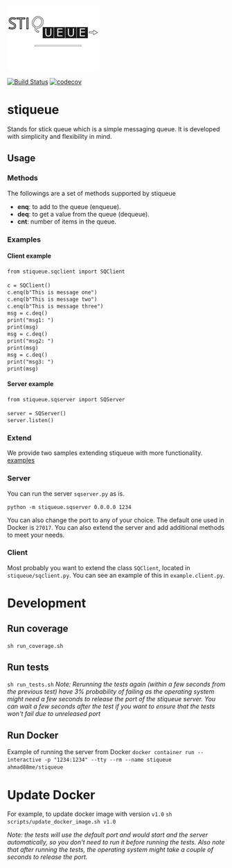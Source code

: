 <!--![stiqueue](stiqueue.png)-->
![stiqueue](https://github.com/ahmad88me/stiqueue/raw/main/stiqueue.png)

[![Build Status](https://ahmad88me.semaphoreci.com/badges/stiqueue/branches/main.svg)](https://ahmad88me.semaphoreci.com/projects/stiqueue)
[![codecov](https://codecov.io/gh/ahmad88me/stiqueue/branch/main/graph/badge.svg?token=mfqJCVLNXc)](https://codecov.io/gh/ahmad88me/stiqueue)


# stiqueue
Stands for stick queue which is a simple messaging queue. It is developed with simplicity and flexibility in mind.  


## Usage 

### Methods
The followings are a set of methods supported by stiqueue
* **enq**: to add to the queue (enqueue).
* **deq**: to get a value from the queue (dequeue).
* **cnt**: number of items in the queue.

### Examples

#### Client example

```
from stiqueue.sqclient import SQClient

c = SQClient()
c.enq(b"This is message one")
c.enq(b"This is message two")
c.enq(b"This is message three")
msg = c.deq()
print("msg1: ")
print(msg)
msg = c.deq()
print("msg2: ")
print(msg)
msg = c.deq()
print("msg3: ")
print(msg)
```

#### Server example
```
from stiqueue.sqserver import SQServer

server = SQServer()
server.listen()
```

### Extend
We provide two samples extending stiqueue with more functionality. [examples](https://github.com/ahmad88me/stiqueue/tree/main/example)

### Server
You can run the server `sqserver.py` as is. 
```
python -m stiqueue.sqserver 0.0.0.0 1234
```
You can also change the port to any of your choice.
The default one used in Docker is `27017`. You can also 
extend the server and add additional methods to meet your needs.

### Client
Most probably you want to extend the class `SQClient`, located in `stiqueue/sqclient.py`.
You can see an example of this in `example.client.py`.


# Development
## Run coverage
```sh run_coverage.sh```

## Run tests
```sh run_tests.sh```
*Note: Rerunning the tests again (within a few seconds from the previous test) have 3% probability of failing as the
operating system might need a few seconds to release the port of the stiqueue server. You can wait a few seconds after
the test if you want to ensure that the tests won't fail due to unreleased port*


## Run Docker
Example of running the server from Docker
```docker container run --interactive -p "1234:1234" --tty --rm --name stiqueue ahmad88me/stiqueue```


# Update Docker
For example, to update docker image with version `v1.0`
`sh scripts/update_docker_image.sh v1.0`

*Note: the tests will use the default port and would
start and the server automatically, so you don't
need to run it before running the tests. Also note that
after running the tests, the operating system might take
a couple of seconds to release the port.*
